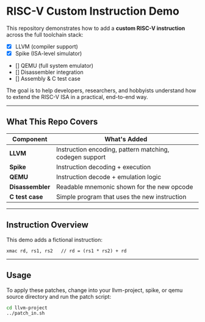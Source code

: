 # RISC-V Custom Instruction Demo

This repository demonstrates how to add a **custom RISC-V instruction** across the full toolchain stack:

- [x] LLVM (compiler support)
- [x] Spike (ISA-level simulator)
- [] QEMU (full system emulator)
- [] Disassembler integration
- [] Assembly & C test case

The goal is to help developers, researchers, and hobbyists understand how to extend the RISC-V ISA in a practical, end-to-end way.

---

## What This Repo Covers

| Component | What's Added |
|----------|--------------|
| **LLVM** | Instruction encoding, pattern matching, codegen support |
| **Spike** | Instruction decoding + execution |
| **QEMU** | Instruction decode + emulation logic |
| **Disassembler** | Readable mnemonic shown for the new opcode |
| **C test case** | Simple program that uses the new instruction |

---

## Instruction Overview

This demo adds a fictional instruction:

```text
xmac rd, rs1, rs2   // rd = (rs1 * rs2) + rd
```

---

## Usage

To apply these patches, change into your llvm-project, spike, or qemu source directory and run the patch script:

```bash
cd llvm-project
../patch_in.sh
```
